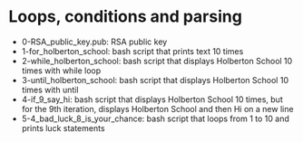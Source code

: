 # Loops, conditions and parsing
* 0-RSA_public_key.pub: RSA public key
* 1-for_holberton_school: bash script that prints text 10 times
* 2-while_holberton_school: bash script that displays Holberton School 10 times with while loop
* 3-until_holberton_school: bash script that displays Holberton School 10 times with until
* 4-if_9_say_hi: bash script that displays Holberton School 10 times, but for the 9th iteration, displays Holberton School and then Hi on a new line
* 5-4_bad_luck_8_is_your_chance: bash script that loops from 1 to 10 and prints luck statements
